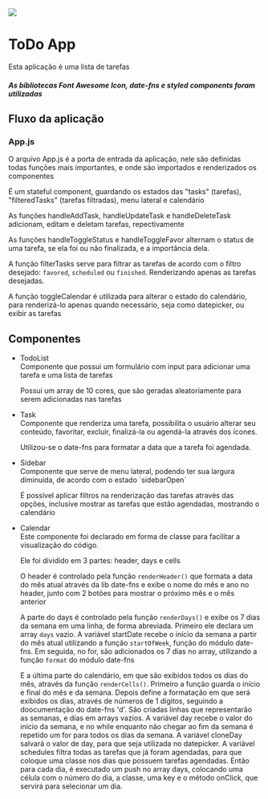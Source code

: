 <img src="https://user-images.githubusercontent.com/39395681/74628150-9ef10900-5133-11ea-9e1e-f423e86f0fd2.png">

<h1>ToDo App</h1>

<p>Esta aplicação é uma lista de tarefas</p>

<h5>As bibliotecas Font Awesome Icon, date-fns e styled components foram utilizadas</h5>

<h2>Fluxo da aplicação</h2>

<h3>App.js</h3>

<p>
  O arquivo App.js é a porta de entrada da aplicação, nele são definidas todas
  funções mais importantes, e onde são importados e renderizados os componentes

  É um stateful component, guardando os estados das "tasks" (tarefas), "filteredTasks"
  (tarefas filtradas), menu lateral e calendário

  As funções handleAddTask, handleUpdateTask e handleDeleteTask adicionam,
  editam e deletam tarefas, repectivamente

  As funções handleToggleStatus e handleToggleFavor alternam o status de uma tarefa,
  se ela foi ou não finalizada, e a importância dela.

  A função filterTasks serve para filtrar as tarefas de acordo com o filtro desejado:
  `favored`, `scheduled` ou `finished`. Renderizando apenas as tarefas desejadas.

  A função toggleCalendar é utilizada para alterar o estado do calendário, para
  renderizá-lo apenas quando necessário, seja como datepicker, ou exibir as tarefas
</p>


<h2>Componentes</h2>

<ul>
  <li>TodoList</li>
  Componente que possui um formulário com input para adicionar uma tarefa e uma
  lista de tarefas

  Possui um array de 10 cores, que são geradas aleatoriamente para serem adicionadas
  nas tarefas

  <li>Task</li>
  Componente que renderiza uma tarefa, possibilita o usuário alterar seu conteúdo,
  favoritar, excluir, finalizá-la ou agendá-la através dos ícones.

  Utilizou-se o date-fns para formatar a data que a tarefa foi agendada.

  <li>Sidebar</li>
  Componente que serve de menu lateral, podendo ter sua largura diminuída, de acordo
  com o estado `sidebarOpen`

  É possível aplicar filtros na renderização das tarefas através das opções, inclusive
  mostrar as tarefas que estão agendadas, mostrando o calendário

  <li>Calendar</li>
  Este componente foi declarado em forma de classe para facilitar a visualização do código.

  Ele foi dividido em 3 partes: header, days e cells

  O header é controlado pela função `renderHeader()` que formata a data do mês atual
  através da lib date-fns e exibe o nome do mês e ano no header, junto com 2 botões
  para mostrar o próximo mês e o mês anterior

  A parte do days é controlado pela função `renderDays()` e exibe os 7 dias da semana
  em uma linha, de forma abreviada. Primeiro ele declara um array `days` vazio.
  A variável startDate recebe o início da semana a partir do mês atual utilizando
  a função `startOfWeek`, função do módulo date-fns. Em seguida, no for, são adicionados
  os 7 dias no array, utilizando a função `format` do módulo date-fns

  E a última parte do calendário, em que são exibidos todos os dias do mês, através
  da função `renderCells()`. Primeiro a função guarda o início e final do mês e da semana.
  Depois define a formatação em que será exibidos os dias, através de números de 1 dígitos,
  seguindo a doocumentação do date-fns 'd'. São criadas linhas que representarão as semanas,
  e dias em arrays vazios. A variável day recebe o valor do início da semana, e no while
  enquanto não chegar ao fim da semana é repetido um for para todos os dias da semana.
  A variável cloneDay salvará o valor de day, para que seja utilizada no datepicker.
  A variável schedules filtra todas as tarefas que já foram agendadas, para que coloque
  uma classe nos dias que possuem tarefas agendadas. Então para cada dia, é executado um push
  no array days, colocando uma célula com o número do dia, a classe, uma key e o método
  onClick, que servirá para selecionar um dia.

</ul>